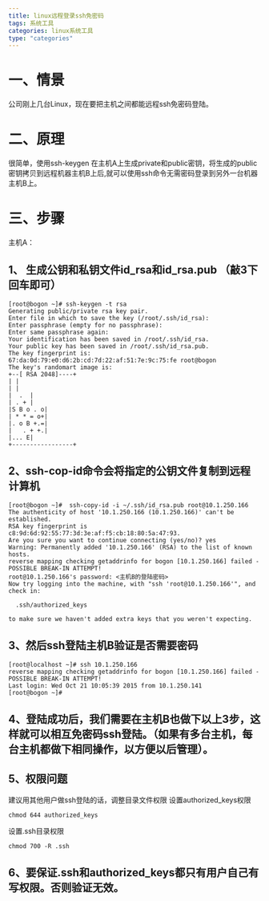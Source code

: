 ```yaml
---
title: linux远程登录ssh免密码
tags: 系统工具
categories: linux系统工具
type: "categories"
---
```

# 一、情景  #
  公司刚上几台Linux，现在要把主机之间都能远程ssh免密码登陆。
<!--more-->
# 二、原理 #

很简单，使用ssh-keygen 在主机A上生成private和public密钥，将生成的public密钥拷贝到远程机器主机B上后,就可以使用ssh命令无需密码登录到另外一台机器主机B上。

# 三、步骤 #

  主机A：
##  1、 生成公钥和私钥文件id_rsa和id_rsa.pub （敲3下回车即可） ## 
           
    [root@bogon ~]# ssh-keygen -t rsa
    Generating public/private rsa key pair.
    Enter file in which to save the key (/root/.ssh/id_rsa): 
    Enter passphrase (empty for no passphrase): 
    Enter same passphrase again: 
    Your identification has been saved in /root/.ssh/id_rsa.
    Your public key has been saved in /root/.ssh/id_rsa.pub.
    The key fingerprint is:
    67:da:0d:79:e0:d6:2b:cd:7d:22:af:51:7e:9c:75:fe root@bogon
    The key's randomart image is:
    +--[ RSA 2048]----+
    | |
    | |
    |  .  |
    | . + |
    |S B o . o|
    | * * = o+|
    |. o B +.=|
    |   . + +.|
    |... E|
    +-----------------+

## 2、ssh-cop-id命令会将指定的公钥文件复制到远程计算机 ##

    [root@bogon ~]#  ssh-copy-id -i ~/.ssh/id_rsa.pub root@10.1.250.166
    The authenticity of host '10.1.250.166 (10.1.250.166)' can't be established.
    RSA key fingerprint is c8:9d:6d:92:55:77:3d:3e:af:f5:cb:18:80:5a:47:93.
    Are you sure you want to continue connecting (yes/no)? yes
    Warning: Permanently added '10.1.250.166' (RSA) to the list of known hosts.
    reverse mapping checking getaddrinfo for bogon [10.1.250.166] failed - POSSIBLE BREAK-IN ATTEMPT!
    root@10.1.250.166's password: <主机B的登陆密码>
    Now try logging into the machine, with "ssh 'root@10.1.250.166'", and check in:
    
      .ssh/authorized_keys
    
    to make sure we haven't added extra keys that you weren't expecting.

## 3、然后ssh登陆主机B验证是否需要密码 ##

    [root@localhost ~]# ssh 10.1.250.166
    reverse mapping checking getaddrinfo for bogon [10.1.250.166] failed - POSSIBLE BREAK-IN ATTEMPT!
    Last login: Wed Oct 21 10:05:39 2015 from 10.1.250.141
    [root@bogon ~]# 

## 4、登陆成功后，我们需要在主机B也做下以上3步，这样就可以相互免密码ssh登陆。（如果有多台主机，每台主机都做下相同操作，以方便以后管理）。 ##

## 5、权限问题 ##

   建议用其他用户做ssh登陆的话，调整目录文件权限
   设置authorized_keys权限
   
    chmod 644 authorized_keys

   设置.ssh目录权限
   
    chmod 700 -R .ssh

## 6、要保证.ssh和authorized_keys都只有用户自己有写权限。否则验证无效。 ##